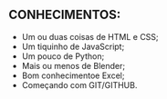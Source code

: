 ## CONHECIMENTOS:

- Um ou duas coisas de HTML e CSS;
- Um tiquinho de JavaScript;
- Um pouco de Python;
- Mais ou menos de Blender;
- Bom conhecimentoe Excel;
- Começando com GIT/GITHUB.
